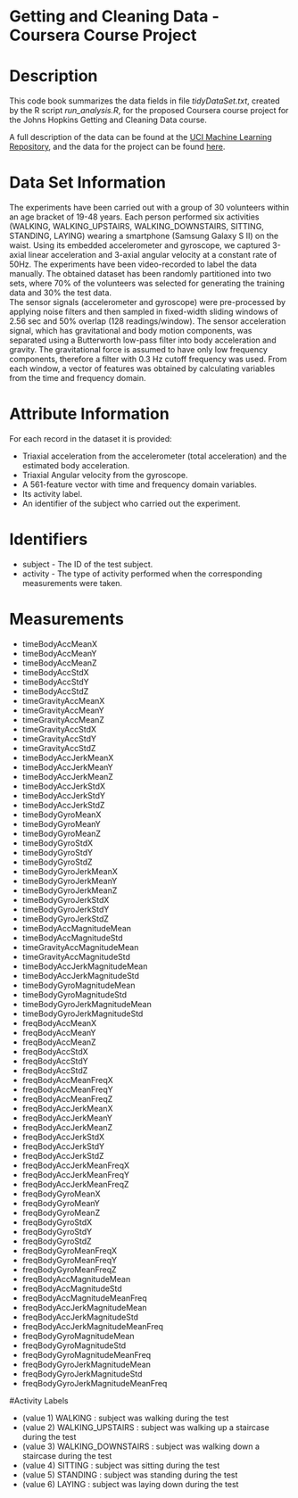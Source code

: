 # Getting and Cleaning Data - Coursera Course Project


# Description

This code book summarizes the data fields in file *tidyDataSet.txt*, created by the R script *run_analysis.R*, for the proposed Coursera course project for the Johns Hopkins Getting and Cleaning Data course.    

A full description of the data can be found at the [UCI Machine Learning Repository](http://archive.ics.uci.edu/ml/datasets/Human+Activity+Recognition+Using+Smartphones), and the data for the project can be found [here](https://d396qusza40orc.cloudfront.net/getdata%2Fprojectfiles%2FUCI%20HAR%20Dataset.zip).  


# Data Set Information

The experiments have been carried out with a group of 30 volunteers within an age bracket of 19-48 years. Each person performed six activities (WALKING, WALKING_UPSTAIRS, WALKING_DOWNSTAIRS, SITTING, STANDING, LAYING) wearing a smartphone (Samsung Galaxy S II) on the waist. Using its embedded accelerometer and gyroscope, we captured 3-axial linear acceleration and 3-axial angular velocity at a constant rate of 50Hz. The experiments have been video-recorded to label the data manually. The obtained dataset has been randomly partitioned into two sets, where 70% of the volunteers was selected for generating the training data and 30% the test data.  
The sensor signals (accelerometer and gyroscope) were pre-processed by applying noise filters and then sampled in fixed-width sliding windows of 2.56 sec and 50% overlap (128 readings/window). The sensor acceleration signal, which has gravitational and body motion components, was separated using a Butterworth low-pass filter into body acceleration and gravity. The gravitational force is assumed to have only low frequency components, therefore a filter with 0.3 Hz cutoff frequency was used. From each window, a vector of features was obtained by calculating variables from the time and frequency domain.  


# Attribute Information

For each record in the dataset it is provided:  

- Triaxial acceleration from the accelerometer (total acceleration) and the estimated body acceleration. 
- Triaxial Angular velocity from the gyroscope. 
- A 561-feature vector with time and frequency domain variables. 
- Its activity label. 
- An identifier of the subject who carried out the experiment.


# Identifiers

- subject - The ID of the test subject.
- activity - The type of activity performed when the corresponding measurements were taken.


# Measurements

- timeBodyAccMeanX
- timeBodyAccMeanY
- timeBodyAccMeanZ
- timeBodyAccStdX
- timeBodyAccStdY
- timeBodyAccStdZ
- timeGravityAccMeanX
- timeGravityAccMeanY
- timeGravityAccMeanZ
- timeGravityAccStdX
- timeGravityAccStdY
- timeGravityAccStdZ
- timeBodyAccJerkMeanX
- timeBodyAccJerkMeanY
- timeBodyAccJerkMeanZ
- timeBodyAccJerkStdX
- timeBodyAccJerkStdY
- timeBodyAccJerkStdZ
- timeBodyGyroMeanX
- timeBodyGyroMeanY
- timeBodyGyroMeanZ
- timeBodyGyroStdX
- timeBodyGyroStdY
- timeBodyGyroStdZ
- timeBodyGyroJerkMeanX
- timeBodyGyroJerkMeanY
- timeBodyGyroJerkMeanZ
- timeBodyGyroJerkStdX
- timeBodyGyroJerkStdY
- timeBodyGyroJerkStdZ
- timeBodyAccMagnitudeMean
- timeBodyAccMagnitudeStd
- timeGravityAccMagnitudeMean
- timeGravityAccMagnitudeStd
- timeBodyAccJerkMagnitudeMean
- timeBodyAccJerkMagnitudeStd
- timeBodyGyroMagnitudeMean
- timeBodyGyroMagnitudeStd
- timeBodyGyroJerkMagnitudeMean
- timeBodyGyroJerkMagnitudeStd
- freqBodyAccMeanX
- freqBodyAccMeanY
- freqBodyAccMeanZ
- freqBodyAccStdX
- freqBodyAccStdY
- freqBodyAccStdZ
- freqBodyAccMeanFreqX
- freqBodyAccMeanFreqY
- freqBodyAccMeanFreqZ
- freqBodyAccJerkMeanX
- freqBodyAccJerkMeanY
- freqBodyAccJerkMeanZ
- freqBodyAccJerkStdX
- freqBodyAccJerkStdY
- freqBodyAccJerkStdZ
- freqBodyAccJerkMeanFreqX
- freqBodyAccJerkMeanFreqY
- freqBodyAccJerkMeanFreqZ
- freqBodyGyroMeanX
- freqBodyGyroMeanY
- freqBodyGyroMeanZ
- freqBodyGyroStdX
- freqBodyGyroStdY
- freqBodyGyroStdZ
- freqBodyGyroMeanFreqX
- freqBodyGyroMeanFreqY
- freqBodyGyroMeanFreqZ
- freqBodyAccMagnitudeMean
- freqBodyAccMagnitudeStd
- freqBodyAccMagnitudeMeanFreq
- freqBodyAccJerkMagnitudeMean
- freqBodyAccJerkMagnitudeStd
- freqBodyAccJerkMagnitudeMeanFreq
- freqBodyGyroMagnitudeMean
- freqBodyGyroMagnitudeStd
- freqBodyGyroMagnitudeMeanFreq
- freqBodyGyroJerkMagnitudeMean
- freqBodyGyroJerkMagnitudeStd
- freqBodyGyroJerkMagnitudeMeanFreq


#Activity Labels

- (value 1) WALKING            : subject was walking during the test
- (value 2) WALKING_UPSTAIRS   : subject was walking up a staircase during the test
- (value 3) WALKING_DOWNSTAIRS : subject was walking down a staircase during the test
- (value 4) SITTING            : subject was sitting during the test
- (value 5) STANDING           : subject was standing during the test
- (value 6) LAYING             : subject was laying down during the test
